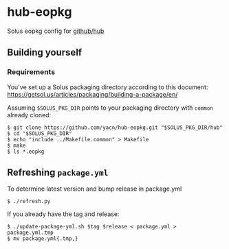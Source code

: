 # hub-eopkg

Solus eopkg config for [github/hub](https://github.com/github/hub)

## Building yourself

### Requirements

You've set up a Solus packaging directory according to this document:
https://getsol.us/articles/packaging/building-a-package/en/

Assuming `$SOLUS_PKG_DIR` points to your packaging directory with `common`
already cloned:

```
$ git clone https://github.com/yacn/hub-eopkg.git "$SOLUS_PKG_DIR/hub"
$ cd "$SOLUS_PKG_DIR"
$ echo "include ../Makefile.common" > Makefile
$ make
$ ls *.eopkg
```

## Refreshing `package.yml`

To determine latest version and bump release in package.yml

```
$ ./refresh.py
```

If you already have the tag and release:

```
$ ./update-package-yml.sh $tag $release < package.yml > package.yml.tmp
$ mv package.yml{.tmp,}
```
